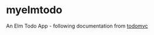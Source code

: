 # myelmtodo 
An Elm Todo App - following documentation from [todomvc](https://github.com/tastejs/todomvc/tree/gh-pages/examples/elm)
